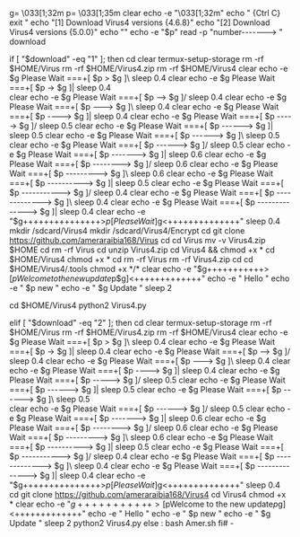 g= \033[1;32m 
p= \033[1;35m 
clear
echo -e "\033[1;32m"
echo "         {Ctrl C} exit "
echo "[1] Download Virus4 versions {4.6.8}"
echo "[2] Download Virus4 versions {5.0.0}"
echo ""
echo -e "$p"
read -p  "number-------> " download

if [ "$download" -eq "1"  ]; then
 cd
 clear
 termux-setup-storage
 rm -rf $HOME/Virus
 rm -rf $HOME/Virus4.zip
 rm -rf $HOME/Virus4
 clear
 echo -e $g  Please Wait ===+[ $p >               $g ]\ 
 sleep 0.4
 clear
 echo -e $g  Please Wait ===+[ $p ->              $g ]| 
 sleep 0.4  
 clear
 echo -e $g  Please Wait ===+[ $p -->             $g ]/ 
 sleep 0.4
 clear
 echo -e $g  Please Wait ===+[ $p --->            $g ]\ 
 sleep 0.4
 clear
 echo -e $g  Please Wait ===+[ $p ---->           $g ]| 
 sleep 0.4
 clear
 echo -e $g  Please Wait ===+[ $p ----->          $g ]/ 
 sleep 0.5
 clear
 echo -e $g  Please Wait ===+[ $p ------>         $g ]| 
 sleep 0.5
 clear
 echo -e $g  Please Wait ===+[ $p ------>         $g ]\ 
 sleep 0.5
 clear
 echo -e $g  Please Wait ===+[ $p ------>         $g ]/ 
 sleep 0.5
 clear
 echo -e $g  Please Wait ===+[ $p ------->        $g ]| 
 sleep 0.6
 clear
 echo -e $g  Please Wait ===+[ $p -------->       $g ]/ 
 sleep 0.6
 clear
 echo -e $g  Please Wait ===+[ $p --------->      $g ]\ 
 sleep 0.6
 clear
 echo -e $g  Please Wait ===+[ $p ---------->     $g ]| 
 sleep 0.5
 clear
 echo -e $g  Please Wait ===+[ $p ----------->    $g ]/ 
 sleep 0.4
 clear
 echo -e $g  Please Wait ===+[ $p ------------->  $g ]\ 
 sleep 0.4
 clear
 echo -e $g  Please Wait ===+[ $p --------------> $g ]| 
 sleep 0.4
 clear 
 echo -e "$g+++++++++++++++>$p[Please Wait]$g<++++++++++++++"
 sleep 0.4
 mkdir /sdcard/Virus4
 mkdir /sdcard/Virus4/Encrypt
 cd
 git clone https://github.com/ameraraibia168/Virus
 cd
 cd Virus
 mv -v Virus4.zip $HOME
 cd
 rm -rf Virus
 cd
 unzip Virus4.zip 
 cd Virus4 && chmod +x *
 cd $HOME/Virus4
 chmod +x *
 cd
 rm -rf Virus
 rm -rf Virus4.zip
 cd
 cd $HOME/Virus4/.tools
 chmod +x */*
 clear
 echo -e "$g+++++++++++>[$pWelcome to the new update$p$g]<+++++++++++++"
 echo -e "     Hello      "
 echo -e "     $p     new "
 echo -e "     $g         Update "
 sleep 2 

 cd $HOME/Virus4
 python2 Virus4.py

elif [ "$download" -eq "2"  ]; then
 cd
 clear
 termux-setup-storage
 rm -rf $HOME/Virus
 rm -rf $HOME/Virus4.zip
 rm -rf $HOME/Virus4
 clear
 echo -e $g  Please Wait ===+[ $p >               $g ]\ 
 sleep 0.4
 clear
 echo -e $g  Please Wait ===+[ $p ->              $g ]| 
 sleep 0.4
 clear
 echo -e $g  Please Wait ===+[ $p -->             $g ]/ 
 sleep 0.4
 clear
 echo -e $g  Please Wait ===+[ $p --->            $g ]\ 
 sleep 0.4
 clear
 echo -e $g  Please Wait ===+[ $p ---->           $g ]| 
 sleep 0.4
 clear
 echo -e $g  Please Wait ===+[ $p ----->          $g ]/ 
 sleep 0.5
 clear
 echo -e $g  Please Wait ===+[ $p ------>         $g ]| 
 sleep 0.5
 clear
 echo -e $g  Please Wait ===+[ $p ------>         $g ]\ 
 sleep 0.5   
 clear
 echo -e $g  Please Wait ===+[ $p ------>         $g ]/ 
 sleep 0.5
 clear
 echo -e $g  Please Wait ===+[ $p ------->        $g ]| 
 sleep 0.6
 clear
 echo -e $g  Please Wait ===+[ $p -------->       $g ]/ 
 sleep 0.6
 clear
 echo -e $g  Please Wait ===+[ $p --------->      $g ]\ 
 sleep 0.6
 clear
 echo -e $g  Please Wait ===+[ $p ---------->     $g ]| 
 sleep 0.5
 clear
 echo -e $g  Please Wait ===+[ $p ----------->    $g ]/ 
 sleep 0.4
 clear
 echo -e $g  Please Wait ===+[ $p ------------->  $g ]\ 
 sleep 0.4
 clear
 echo -e $g  Please Wait ===+[ $p --------------> $g ]| 
 sleep 0.4
 clear 
 echo -e "$g+++++++++++++++>$p[Please Wait]$g<++++++++++++++"
 sleep 0.4
 cd
 git clone https://github.com/ameraraibia168/Virus4
 cd Virus4
 chmod +x *
 clear
 echo -e "$g+++++++++++>[$pWelcome to the new update$p$g]<+++++++++++++"
 echo -e "     Hello      "
 echo -e "     $p     new "
 echo -e "     $g         Update "
 sleep 2
 python2 Virus4.py
else :
 bash Amer.sh
fi# -
